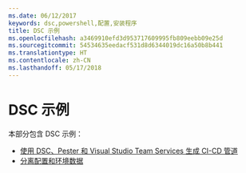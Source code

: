 ```yaml
---
ms.date: 06/12/2017
keywords: dsc,powershell,配置,安装程序
title: DSC 示例
ms.openlocfilehash: a3469910efd3d953717609995fb809eebb09e25d
ms.sourcegitcommit: 54534635eedacf531d8d6344019dc16a50b8b441
ms.translationtype: HT
ms.contentlocale: zh-CN
ms.lasthandoff: 05/17/2018
---
```

# <a name="dsc-examples"></a>DSC 示例

本部分包含 DSC 示例：

- [使用 DSC、Pester 和 Visual Studio Team Services 生成 CI-CD 管道](dscCiCd.md)
- [分离配置和环境数据](separatingEnvData.md)